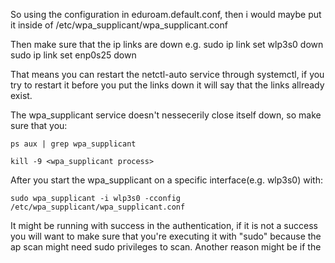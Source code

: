 So using the configuration in eduroam.default.conf, then i would maybe put it inside of /etc/wpa\_supplicant/wpa\_supplicant.conf

Then make sure that the ip links are down e.g.
sudo ip link set wlp3s0 down
sudo ip link set enp0s25 down

That means you can restart the netctl-auto service through systemctl, if you try to restart it before 
you put the links down it will say that the links allready exist.

The wpa\_supplicant service doesn't nessecerily close itself down, so make sure that you:

```
ps aux | grep wpa_supplicant
```

```
kill -9 <wpa_supplicant process>
```

After you start the wpa\_supplicant on a specific interface(e.g. wlp3s0) with:

```
sudo wpa_supplicant -i wlp3s0 -cconfig /etc/wpa_supplicant/wpa_supplicant.conf 
```

It might be running with success in the authentication, if it is not a success you will want to make sure that 
you're executing it with "sudo" because the ap scan might need sudo privileges to scan. Another reason 
might be if the 


